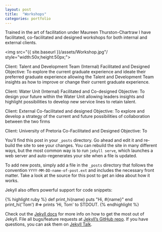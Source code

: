 ```yaml
---
layout: post
title:  "Workshops"
categories: portfolio
---
```


Trained in the art of facilitation under Maureen Thurston-Chartraw I have facilitated, co-facilitated and designed workshops for both internal and external clients.

<img src="{{ site.baseurl }}/assets/Workshop.jpg"/ style="width:50x;height:50px;">

Client: Talent and Development Team (Internal)
Facilitated and Designed
Objective: To explore the current graduate experience and ideate their preferred graduate experience  allowing the Talent and Development Team insights as how to improve or change their current graduate experience.

Client: Water Unit (Internal)
Facilitated and Co-designed
Objective: To design your future within the Water Unit allowing leaders insights and highlight possibilities to develop new service lines to retain talent.

Client: External
Co-facilitated and designed
Objective: To explore and develop a strategy of the current and future possibilities of collaboration between the two firms

Client: University of Pretoria
Co-Facilitated and Designed
Objective: To




You’ll find this post in your `_posts` directory. Go ahead and edit it and re-build the site to see your changes. You can rebuild the site in many different ways, but the most common way is to run `jekyll serve`, which launches a web server and auto-regenerates your site when a file is updated.

To add new posts, simply add a file in the `_posts` directory that follows the convention `YYYY-MM-DD-name-of-post.ext` and includes the necessary front matter. Take a look at the source for this post to get an idea about how it works.

Jekyll also offers powerful support for code snippets:

{% highlight ruby %}
def print_hi(name)
  puts "Hi, #{name}"
end
print_hi('Tom')
#=> prints 'Hi, Tom' to STDOUT.
{% endhighlight %}

Check out the [Jekyll docs][jekyll-docs] for more info on how to get the most out of Jekyll. File all bugs/feature requests at [Jekyll’s GitHub repo][jekyll-gh]. If you have questions, you can ask them on [Jekyll Talk][jekyll-talk].

[jekyll-docs]: http://jekyllrb.com/docs/home
[jekyll-gh]:   https://github.com/jekyll/jekyll
[jekyll-talk]: https://talk.jekyllrb.com/
